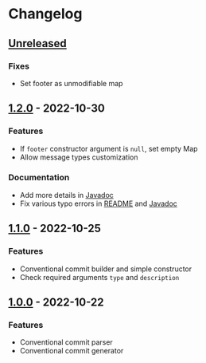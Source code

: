 # Changelog

## [Unreleased]

### Fixes

- Set footer as unmodifiable map

## [1.2.0] - 2022-10-30

### Features

- If `footer` constructor argument is `null`, set empty Map
- Allow message types customization

### Documentation

- Add more details in [Javadoc]
- Fix various typo errors in [README] and [Javadoc]

## [1.1.0] - 2022-10-25

### Features

- Conventional commit builder and simple constructor
- Check required arguments `type` and `description`

## [1.0.0] - 2022-10-22

### Features

- Conventional commit parser
- Conventional commit generator

[Unreleased]: https://github.com/clean-code-rocks/conventional-commit/compare/v1.2.0...main
[1.2.0]: https://github.com/clean-code-rocks/conventional-commit/compare/v1.1.0...v1.2.0
[1.1.0]: https://github.com/clean-code-rocks/conventional-commit/compare/v1.0.0...v1.1.0
[1.0.0]: https://github.com/clean-code-rocks/conventional-commit/releases/tag/v1.0.0

[Javadoc]: https://javadoc.io/doc/rocks.cleancode/conventional-commit
[README]: https://github.com/clean-code-rocks/conventional-commit#readme
